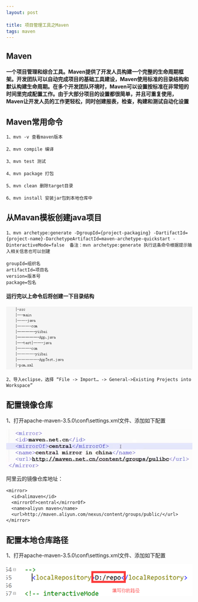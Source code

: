 ```yaml
---
layout: post

title: 项目管理工具之Maven
tags: maven
---
```


## Maven

#### 一个项目管理和综合工具。Maven提供了开发人员构建一个完整的生命周期框架。开发团队可以自动完成项目的基础工具建设，Maven使用标准的目录结构和默认构建生命周期。在多个开发团队环境时，Maven可以设置按标准在非常短的时间里完成配置工作。由于大部分项目的设置都很简单，并且可重复使用，Maven让开发人员的工作更轻松，同时创建报表，检查，构建和测试自动化设置

## Maven常用命令

	1、mvn -v 查看maven版本
	
	2、mvn compile 编译

	3、mvn test 测试

	4、mvn package 打包

	5、mvn clean 删除target目录

	6、mvn install 安装jar包到本地仓库中
	

## 从Mavan模板创建java项目

	1、mvn archetype:generate -DgroupId={project-packaging} -DartifactId={project-name}-DarchetypeArtifactId=maven-archetype-quickstart -DinteractiveMode=false  备注：mvn archetype:generate 执行这条命令根据提示输入相关信息也可以创建
	
	groupId=组织名
	artifactId=项目名
	version=版本号
	package=包名
	
	
#### 运行完以上命令后将创建一下目录结构

![maven](/images/maven01.png)


	2、导入eclipse，选择 “File -> Import… -> General->Existing Projects into Workspace”

## 配置镜像仓库

1、打开apache-maven-3.5.0\conf\settings.xml文件、添加如下配置

![maven](/images/maven02.png)

阿里云的镜像仓库地址：

	<mirror>
      <id>alimaven</id>
      <mirrorOf>central</mirrorOf>
      <name>aliyun maven</name>
      <url>http://maven.aliyun.com/nexus/content/groups/public/</url>
    </mirror>

## 配置本地仓库路径

1、打开apache-maven-3.5.0\conf\settings.xml文件、添加如下配置

![maven](/images/maven03.png)
